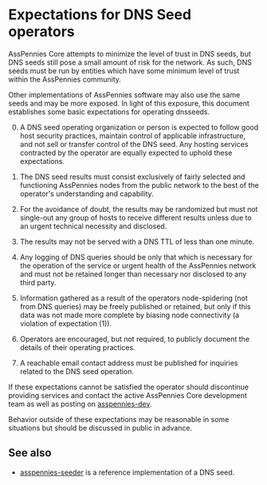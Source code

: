 Expectations for DNS Seed operators
====================================

AssPennies Core attempts to minimize the level of trust in DNS seeds,
but DNS seeds still pose a small amount of risk for the network.
As such, DNS seeds must be run by entities which have some minimum
level of trust within the AssPennies community.

Other implementations of AssPennies software may also use the same
seeds and may be more exposed. In light of this exposure, this
document establishes some basic expectations for operating dnsseeds.

0. A DNS seed operating organization or person is expected to follow good
host security practices, maintain control of applicable infrastructure,
and not sell or transfer control of the DNS seed. Any hosting services
contracted by the operator are equally expected to uphold these expectations.

1. The DNS seed results must consist exclusively of fairly selected and
functioning AssPennies nodes from the public network to the best of the
operator's understanding and capability.

2. For the avoidance of doubt, the results may be randomized but must not
single-out any group of hosts to receive different results unless due to an
urgent technical necessity and disclosed.

3. The results may not be served with a DNS TTL of less than one minute.

4. Any logging of DNS queries should be only that which is necessary
for the operation of the service or urgent health of the AssPennies
network and must not be retained longer than necessary nor disclosed
to any third party.

5. Information gathered as a result of the operators node-spidering
(not from DNS queries) may be freely published or retained, but only
if this data was not made more complete by biasing node connectivity
(a violation of expectation (1)).

6. Operators are encouraged, but not required, to publicly document the
details of their operating practices.

7. A reachable email contact address must be published for inquiries
related to the DNS seed operation.

If these expectations cannot be satisfied the operator should
discontinue providing services and contact the active AssPennies
Core development team as well as posting on
[asspennies-dev](https://groups.google.com/forum/#!forum/asspennies-dev).

Behavior outside of these expectations may be reasonable in some
situations but should be discussed in public in advance.

See also
----------
- [asspennies-seeder](https://github.com/pooler/asspennies-seeder) is a reference implementation of a DNS seed.
